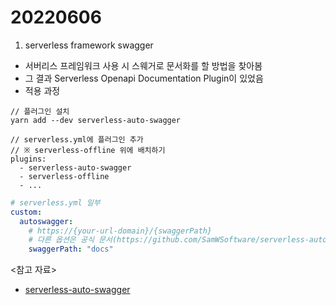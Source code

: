 # 20220606

1. serverless framework swagger

- 서버리스 프레임워크 사용 시 스웨거로 문서화를 할 방법을 찾아봄
- 그 결과 Serverless Openapi Documentation Plugin이 있었음
- 적용 과정

```
// 플러그인 설치
yarn add --dev serverless-auto-swagger

// serverless.yml에 플러그인 추가
// ※ serverless-offline 위에 배치하기
plugins:
  - serverless-auto-swagger
  - serverless-offline
  - ...
```

```yml
# serverless.yml 일부
custom:
  autoswagger:
    # https://{your-url-domain}/{swaggerPath}
    # 다른 옵션은 공식 문서(https://github.com/SamWSoftware/serverless-auto-swagger#config-options) 참고
    swaggerPath: "docs"
```

<참고 자료>

- [serverless-auto-swagger](https://github.com/SamWSoftware/serverless-auto-swagger)
